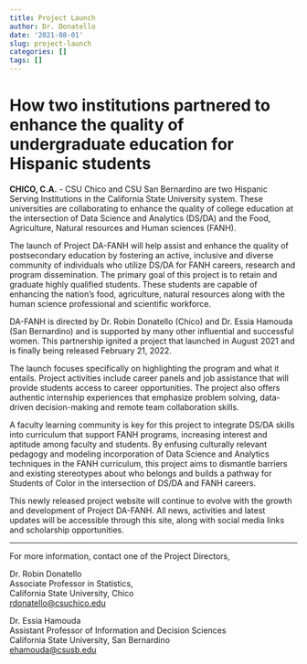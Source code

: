 ```yaml
---
title: Project Launch
author: Dr. Donatello
date: '2021-08-01'
slug: project-launch
categories: []
tags: []
---
```


# How two institutions partnered to enhance the quality of undergraduate education for Hispanic students
                                  
**CHICO, C.A.** - CSU Chico and CSU San Bernardino are two Hispanic Serving Institutions in the California State University system. These universities are collaborating to enhance the quality of college education at the intersection of Data Science and Analytics (DS/DA) and the Food, Agriculture, Natural resources and Human sciences (FANH).

The launch of Project DA-FANH will help assist and enhance the quality of postsecondary education by fostering an active, inclusive and diverse community of individuals who utilize DS/DA for FANH careers, research and program dissemination. The primary goal of this project is to retain and graduate highly qualified students. These students are capable of enhancing the nation’s food, agriculture, natural resources along with the human science professional and scientific workforce.

DA-FANH is directed by Dr. Robin Donatello (Chico) and Dr. Essia Hamouda (San Bernardino) and is supported by many other influential and successful women. This partnership ignited a project that launched in August 2021 and is finally being released February 21, 2022.

The launch focuses specifically on highlighting the program and what it entails. Project activities  include career panels and job assistance that will provide students access to career opportunities.  The project also offers authentic internship experiences that emphasize problem solving, data-driven decision-making and remote team collaboration skills. 

A faculty learning community is key for this project to integrate DS/DA skills into curriculum that support FANH programs, increasing interest and aptitude among faculty and students. By enfusing culturally relevant pedagogy and modeling incorporation of Data Science and Analytics techniques in the FANH curriculum, this project aims to dismantle barriers and existing stereotypes about who belongs and builds a pathway for Students of Color in the intersection of DS/DA and FANH careers.


This newly released project website will continue to evolve with the growth and development of Project DA-FANH. All news, activities and latest updates will be accessible through this site, along with social media links and scholarship opportunities.

---

For more information, contact one of the Project Directors, 

Dr. Robin Donatello  
Associate Professor in Statistics,  
California State University, Chico  
rdonatello@csuchico.edu  

Dr. Essia Hamouda  
Assistant Professor of Information and Decision Sciences   
California State University, San Bernardino  
ehamouda@csusb.edu   
